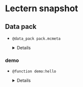 # Lectern snapshot

## Data pack

- `@data_pack pack.mcmeta`

  <details>

  ```json
  {
    "pack": {
      "pack_format": 6,
      "description": ""
    }
  }
  ```

  </details>

### demo

- `@function demo:hello`

  <details>

  ```mcfunction
  say hello
  say world
  ```

  </details>
